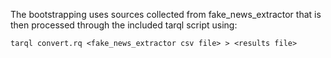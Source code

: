 The bootstrapping uses sources collected from fake_news_extractor that is then processed through the included tarql script using:

`tarql convert.rq <fake_news_extractor csv file> > <results file>`
